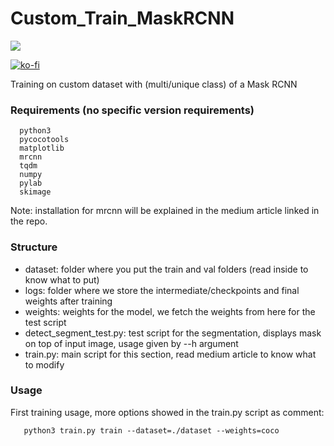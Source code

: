 # Custom_Train_MaskRCNN
![](https://img.shields.io/badge/<implementation>-<customtrain>-<success>)


[![ko-fi](https://www.ko-fi.com/img/githubbutton_sm.svg)](https://ko-fi.com/R5R11K2H4)

Training on custom dataset with (multi/unique class) of a Mask RCNN

### Requirements (no specific version requirements)
```
  python3
  pycocotools
  matplotlib
  mrcnn
  tqdm
  numpy
  pylab
  skimage
```
Note: installation for mrcnn will be explained in the medium article linked in the repo.
### Structure
- dataset: folder where you put the train and val folders (read inside to know what to put)
- logs: folder where we store the intermediate/checkpoints and final weights after training
- weights: weights for the model, we fetch the weights from here for the test script
- detect_segment_test.py: test script for the segmentation, displays mask on top of input image, usage given by --h argument
- train.py: main script for this section, read medium article to know what to modify

### Usage 
First training usage, more options showed in the train.py script as comment:
```
   python3 train.py train --dataset=./dataset --weights=coco
```

